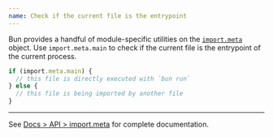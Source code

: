 ```yaml
---
name: Check if the current file is the entrypoint
---
```


Bun provides a handful of module-specific utilities on the [`import.meta`](/docs/api/import-meta) object. Use `import.meta.main` to check if the current file is the entrypoint of the current process.

```ts#index.ts
if (import.meta.main) {
  // this file is directly executed with `bun run`
} else {
  // this file is being imported by another file
}
```

---

See [Docs > API > import.meta](/docs/api/import-meta) for complete documentation.
